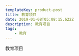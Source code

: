 ```yaml
---
templateKey: product-post
title: 教育项目
date: 2019-01-08T05:08:15.622Z
description: 教育项目
tags:
    - 教育
---
```


教育项目
